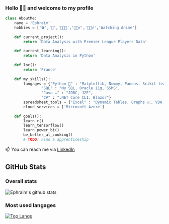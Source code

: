 ### Hello 👋🏾 and welcome to my profile

``` python
class AboutMe:
	name = 'Ephraim'
	hobbies = ['⚽','🏀','👨🏾‍🍳','🏃🏾‍♂️','🏋🏾‍♂️','Watching Anime']
  
	def current_project():
		return 'Data Analysis with Premier League Players Data'
	
	def current_learning():
		return 'Data Analysis in Python'
    
	def loc():
		return 'France'
		
	def my_skills():
		langages = {"Python 🐍" : "Matplotlib, Numpy, Pandas, Scikit-learn",
				"SQL" : "My SQL, Oracle 11g, SSMS",
				"Java ☕" : "JDBC, J2E",
				"C#" : ".NET Core CLI, Blazor"}
		spreadsheet_tools = {"Excel" : "Dynamic Tables, Graphs 📈, VBA Macros, Power Query, What-If Scenarios"}
		cloud_services = ['Microsoft Azure']
	
	def goals():
		learn_r()
		learn_tensorflow()
		learn_power_bi()
		be_better_at_cooking()
		# TODO: Find a apprenticeship 
```

📫 You can reach me via [LinkedIn](https://www.linkedin.com/in/ephraïm-amezian-249bb61a4 "My LinkedIn account")

## GitHub Stats

### Overall stats

![Ephraim's github stats](https://github-readme-stats.vercel.app/api?username=ephraim-amz&show_icons=true&layout=compact)

### Most used langages

[![Top Langs](https://github-readme-stats.vercel.app/api/top-langs/?username=ephraim-amz)](https://github.com/ephraim-amz/github-readme-stats)
